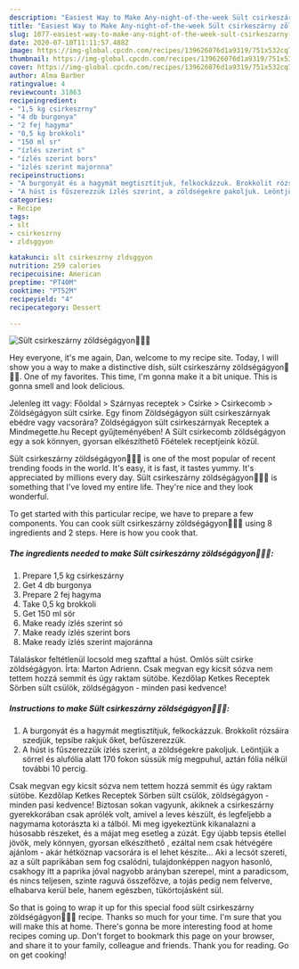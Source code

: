 ```yaml
---
description: "Easiest Way to Make Any-night-of-the-week Sült csirkeszárny zöldségágyon🥔🧅🥦"
title: "Easiest Way to Make Any-night-of-the-week Sült csirkeszárny zöldségágyon🥔🧅🥦"
slug: 1077-easiest-way-to-make-any-night-of-the-week-sult-csirkeszarny-zoldsegagyon
date: 2020-07-10T11:11:57.488Z
image: https://img-global.cpcdn.com/recipes/139626076d1a9319/751x532cq70/sult-csirkeszarny-zoldsegagyon🥔🧅🥦-recept-foto.jpg
thumbnail: https://img-global.cpcdn.com/recipes/139626076d1a9319/751x532cq70/sult-csirkeszarny-zoldsegagyon🥔🧅🥦-recept-foto.jpg
cover: https://img-global.cpcdn.com/recipes/139626076d1a9319/751x532cq70/sult-csirkeszarny-zoldsegagyon🥔🧅🥦-recept-foto.jpg
author: Alma Barber
ratingvalue: 4
reviewcount: 31863
recipeingredient:
- "1,5 kg csirkeszrny"
- "4 db burgonya"
- "2 fej hagyma"
- "0,5 kg brokkoli"
- "150 ml sr"
- "ízlés szerint s"
- "ízlés szerint bors"
- "ízlés szerint majornna"
recipeinstructions:
- "A burgonyát és a hagymát megtisztítjuk, felkockázzuk. Brokkolit rózsáira szedjük, tepsibe rakjuk őket, befűszerezzük."
- "A húst is fűszerezzük ízlés szerint, a zöldségekre pakoljuk. Leöntjük a sörrel és alufólia alatt 170 fokon süssük míg megpuhul, aztán fólia nélkül további 10 percig."
categories:
- Recipe
tags:
- slt
- csirkeszrny
- zldsggyon

katakunci: slt csirkeszrny zldsggyon 
nutrition: 259 calories
recipecuisine: American
preptime: "PT40M"
cooktime: "PT52M"
recipeyield: "4"
recipecategory: Dessert

---
```



![Sült csirkeszárny zöldségágyon🥔🧅🥦](https://img-global.cpcdn.com/recipes/139626076d1a9319/751x532cq70/sult-csirkeszarny-zoldsegagyon🥔🧅🥦-recept-foto.jpg)

Hey everyone, it's me again, Dan, welcome to my recipe site. Today, I will show you a way to make a distinctive dish, sült csirkeszárny zöldségágyon🥔🧅🥦. One of my favorites. This time, I'm gonna make it a bit unique. This is gonna smell and look delicious.

Jelenleg itt vagy: Főoldal &gt; Szárnyas receptek &gt; Csirke &gt; Csirkecomb &gt; Zöldségágyon sült csirke. Egy finom Zöldségágyon sült csirkeszárnyak ebédre vagy vacsorára? Zöldségágyon sült csirkeszárnyak Receptek a Mindmegette.hu Recept gyűjteményében! A Sült csirkecomb zöldségágyon egy a sok könnyen, gyorsan elkészíthető Főételek receptjeink közül.

Sült csirkeszárny zöldségágyon🥔🧅🥦 is one of the most popular of recent trending foods in the world. It's easy, it is fast, it tastes yummy. It's appreciated by millions every day. Sült csirkeszárny zöldségágyon🥔🧅🥦 is something that I've loved my entire life. They're nice and they look wonderful.


To get started with this particular recipe, we have to prepare a few components. You can cook sült csirkeszárny zöldségágyon🥔🧅🥦 using 8 ingredients and 2 steps. Here is how you cook that.

<!--inarticleads1-->

##### The ingredients needed to make Sült csirkeszárny zöldségágyon🥔🧅🥦:

1. Prepare 1,5 kg csirkeszárny
1. Get 4 db burgonya
1. Prepare 2 fej hagyma
1. Take 0,5 kg brokkoli
1. Get 150 ml sör
1. Make ready ízlés szerint só
1. Make ready ízlés szerint bors
1. Make ready ízlés szerint majoránna


Tálaláskor feltétlenül locsold meg szafttal a húst. Omlós sült csirke zöldségágyon. Írta: Marton Adrienn. Csak megvan egy kicsit sózva nem tettem hozzá semmit és úgy raktam sütöbe. Kezdőlap Ketkes Receptek Sörben sült csülök, zöldségágyon - minden pasi kedvence! 

<!--inarticleads2-->

##### Instructions to make Sült csirkeszárny zöldségágyon🥔🧅🥦:

1. A burgonyát és a hagymát megtisztítjuk, felkockázzuk. Brokkolit rózsáira szedjük, tepsibe rakjuk őket, befűszerezzük.
1. A húst is fűszerezzük ízlés szerint, a zöldségekre pakoljuk. Leöntjük a sörrel és alufólia alatt 170 fokon süssük míg megpuhul, aztán fólia nélkül további 10 percig.


Csak megvan egy kicsit sózva nem tettem hozzá semmit és úgy raktam sütöbe. Kezdőlap Ketkes Receptek Sörben sült csülök, zöldségágyon - minden pasi kedvence! Biztosan sokan vagyunk, akiknek a csirkeszárny gyerekkorában csak aprólék volt, amivel a leves készült, és legfeljebb a nagymama kotorászta ki a tálból. Mi meg igyekeztünk kikanalazni a húsosabb részeket, és a májat meg esetleg a zúzát. Egy újabb tepsis étellel jövök, mely könnyen, gyorsan elkészíthető , ezáltal nem csak hétvégére ajánlom - akár hétköznap vacsorára is el lehet készíte… Aki a lecsót szereti, az a sült paprikában sem fog csalódni, tulajdonképpen nagyon hasonló, csakhogy itt a paprika jóval nagyobb arányban szerepel, mint a paradicsom, és nincs teljesen, szinte raguvá összefőzve, a tojás pedig nem felverve, elhabarva kerül bele, hanem egészben, tükörtojásként sül. 

So that is going to wrap it up for this special food sült csirkeszárny zöldségágyon🥔🧅🥦 recipe. Thanks so much for your time. I'm sure that you will make this at home. There's gonna be more interesting food at home recipes coming up. Don't forget to bookmark this page on your browser, and share it to your family, colleague and friends. Thank you for reading. Go on get cooking!
